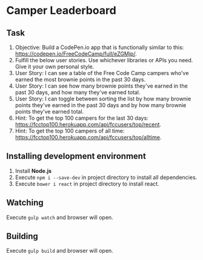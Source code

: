 # Camper Leaderboard #

## Task ##
1. Objective: Build a CodePen.io app that is functionally similar to this: https://codepen.io/FreeCodeCamp/full/eZGMjp/.
1. Fulfill the below user stories. Use whichever libraries or APIs you need. Give it your own personal style.
1. User Story: I can see a table of the Free Code Camp campers who've earned the most brownie points in the past 30 days.
1. User Story: I can see how many brownie points they've earned in the past 30 days, and how many they've earned total.
1. User Story: I can toggle between sorting the list by how many brownie points they've earned in the past 30 days and by how many brownie points they've earned total.
1. Hint: To get the top 100 campers for the last 30 days: https://fcctop100.herokuapp.com/api/fccusers/top/recent.
1. Hint: To get the top 100 campers of all time: https://fcctop100.herokuapp.com/api/fccusers/top/alltime.

## Installing development environment ##
1. Install **Node.js**
2. Execute `npm i --save-dev` in project directory to install all dependencies.
3. Execute `bower i react` in project directory to install react.

## Watching ##
Execute `gulp watch` and browser will open.

## Building ##
Execute `gulp build` and browser will open.
